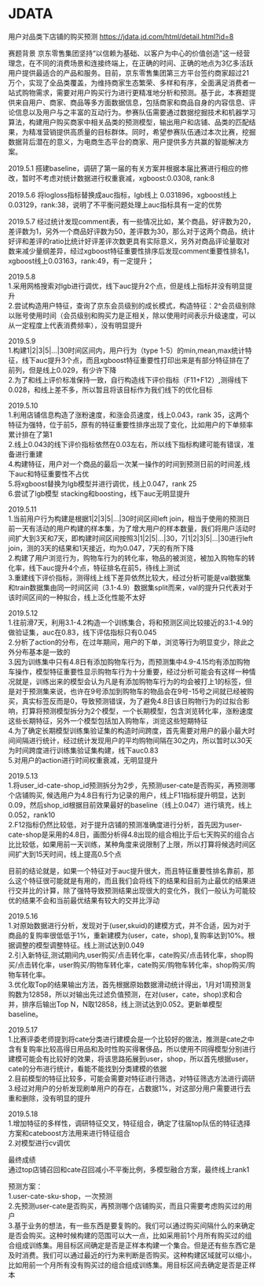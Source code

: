 # JDATA
用户对品类下店铺的购买预测 https://jdata.jd.com/html/detail.html?id=8<br/>

赛题背景
京东零售集团坚持“以信赖为基础、以客户为中心的价值创造”这一经营理念，在不同的消费场景和连接终端上，在正确的时间、正确的地点为3亿多活跃用户提供最适合的产品和服务。目前，京东零售集团第三方平台签约商家超过21万个，实现了全品类覆盖，为维持商家生态繁荣、多样和有序，全面满足消费者一站式购物需求，需要对用户购买行为进行更精准地分析和预测。基于此，本赛题提供来自用户、商家、商品等多方面数据信息，包括商家和商品自身的内容信息、评论信息以及用户与之丰富的互动行为。参赛队伍需要通过数据挖掘技术和机器学习算法，构建用户购买商家中相关品类的预测模型，输出用户和店铺、品类的匹配结果，为精准营销提供高质量的目标群体。同时，希望参赛队伍通过本次比赛，挖掘数据背后潜在的意义，为电商生态平台的商家、用户提供多方共赢的智能解决方案。<br/>

2019.5.1 搭建baseline，调研了第一届的有关方案并根据本届比赛进行相应的修改，暂时不考虑对统计数据进行权重衰减，xgboost:0.0308, rank:8<br/>

2019.5.6 将logloss指标替换成auc指标，lgb线上 0.031896，xgboost线上0.03129，rank:38，说明了不平衡问题处理上auc指标具有一定的优势<br/>

2019.5.7 经过统计发现comment表，有一些情况比如，某个商品，好评数为20，差评数为1，另外一个商品好评数为50，差评数为30，那么对于这两个商品，统计好评和差评的ratio比统计好评差评次数更具有实际意义，另外对商品评论量取对数来减少量纲差异，经过xgboost特征重要性排序后发现comment重要性排名1，xgboost线上0.03163，rank:49，有一定提升；

2019.5.8 <br/>
1.采用网格搜索对lgb进行调优，线下auc提升2个点，但是线上指标并没有明显提升<br/>
2.尝试构造用户特征，查询了京东会员级别的成长模式，构造特征：2^会员级别除以账号使用时间（会员级别和购买力是正相关，除以使用时间表示升级速度，可以从一定程度上代表消费频率），没有明显提升<br/>

2019.5.9 <br/>
1.构建1|2|3|5|...|30时间区间内，用户行为（type 1-5）的min,mean,max统计特征，线下auc提升3个点，而且xgboost特征重要性打印出来是有部分特征排在了前列，但是线上0.029，有少许下降<br/>
2.为了和线上评价标准保持一致，自行构造线下评价指标（F11+F12）,测得线下0.028，和线上差不多，所以暂且将该目标作为我们线下的优化目标<br/>

2019.5.10 <br/>
1.利用店铺信息构造了涨粉速度，和涨会员速度，线上0.043，rank 35，这两个特征为强特，位于前5，原有的特征重要性排序出现了变化，比如用户的下单频率累计排在了第1<br/>
2.线上0.043的线下评价指标依然在0.03左右，所以线下指标构建可能有错误，准备进行重建<br/>
4.构建特征，用户对一个商品的最后一次某一操作的时间到预测日前的时间差,线下auc和特征重要性不占优<br/>
5.将xgboost替换为lgb模型并进行调优，线上0.047，rank 25<br/>
6.尝试了lgb模型 stacking和boosting，线下auc无明显提升<br/>

2019.5.11 <br/>
1.当前用户行为构建是根据1|2|3|5|...|30时间区间left join，相当于使用的预测日前一天有活动的用户构建的样本集，为了增大用户的样本数量，我们将用户活动时间扩大到3天和7天，即构建时间区间按照3|1|2|5|...|30，7|1|2|3|5|...|30进行left join，测的3天的结果和1天接近，均为0.047，7天的有所下降<br/>
2.构建了用户浏览行为，购物车行为的转化率，物品的被浏览，被加入购物车的转化率，线下auc提升4个点，特征排名在前5，待线上测试<br/>
3.重建线下评价指标，测得线上线下差异依然比较大，经过分析可能是val数据集和train数据集由同一时间区间（3.1-4.9）数据集split而来，val的提升只代表对于该时间区间的一种拟合，线上泛化性能不太好<br/>

2019.5.12 <br/>
1.往前滑7天，利用3.1-4.2构造一个训练集合，将和预测区间比较接近的3.1-4.9的做验证集，auc在0.83，线下评估指标只有0.045<br/>
2.分析了action的分布，在过年期间，用户的下单，浏览等行为明显变少，除此之外分布基本是一致的<br/>
3.因为训练集中只有4.8日有添加购物车行为，而预测集中4.9-4.15均有添加购物车操作，模型特征重要性显示购物车行为十分重要，经过分析可能会有这样一种情况就是，训练出来的模型会认为凡是有添加购物车行为的均会被打上1的标签，但是对于预测集来说，也许在9号添加到购物车的物品会在9号-15号之间就已经被购买，真实标签反而是0，导致预测错误，为了避免4.8日该日购物行为的过拟合影响，打算将预测模型拆分为2个模型，一个长期模型，包含浏览转化率，涨粉速度这些长期特征，另外一个模型包括加入购物车，浏览这些短期特征<br/>
4.为了确定长期模型训练集验证集的构造时间跨度，首先需要对用户的最小最大时间间隔进行统计，经过统计发现用户的平均购物间隔在30之内，所以暂时以30天为时间跨度进行训练集验证集构建，线下auc0.83<br/>
5.对用户的action进行时间权重衰减，无明显提升<br/>


2019.5.13<br/>
1.将user_id-cate-shop_id预测拆分为2步，先预测user-cate是否购买，再预测哪个店铺购买, 候选用户为4.8日有行为记录的用户，线上F11指标提升明显，达到0.09，然后shop_id根据目前效果最好的baseline（线上0.047）进行填充，线上0.052，rank10<br/>
2.F12指标仍然比较低，对于提升店铺的预测准确度进行分析，首先因为user-cate-shop是采用的4.8日，画图分析得4.8出现的组合相比于后七天购买的组合占比比较低，如果用前一天训练，某种角度来说限制了上限，所以打算将候选时间区间扩大到15天时间，线上提高0.5个点<br/>


目前的结论就是，如果一个特征对于auc提升很大，而且特征重要性排名靠前，那么这个特征很可能就是有用的，而且我们会将线下的结果和目前为止最优的结果进行交并比的计算，除了强特导致预测结果出现很大的变化外，我们一般认为可能较优的结果不会和当前最优结果有较大的交并比浮动<br/>

2019.5.16<br/>
1.对原始数据进行分析，发现对于(user,skuid)的建模方式，并不合适，因为对于商品的复购率很低低于1%，重新建模为(user，cate，shop),复购率达到10%。根据调整的模型调整特征。线上测试达到0.049<br/>
2.引入新特征,测试期间内,user购买/点击转化率，cate购买/点击转化率，shop购买/点击转化率，user购买/购物车转化率，cate购买/购物车转化率，shop购买/购物车转化率。<br/>
3.优化取Top的结果输出方法，首先根据原始数据滑动统计得出，1月对1周预测复购数为12858，所以对输出先过滤负值预测，在对(user，cate，shop)求和合并，排序后输出Top N，N取12858，线上测试达到0.052。更新单模型baseline。<br/>

2019.5.17<br/>
1.比赛评委老师提到将cate分类进行建模会是一个比较好的做法，推测是cate之中含有复购率比较高得日用品和及时性购买得奢侈品，所以使用不同得模型分别进行建模可能会有比较好的效果，将该思路拓展到user，shop，所以首先根据user，cate的分布进行统计，看能不能找到分类建模的依据<br/>
2.目前模型的特征比较多，可能会需要对特征进行筛选，对特征筛选方法进行调研<br/>
3.经过对用户的分析发现刷单用户的存在，占数据1%，对这部分用户需要进行去重和删除，没有明显的提升

2019.5.18<br/>
1.增加特征的多样性，调研特征交叉，特征组合，确定了往届top队伍的特征选择方案和cateboost方法用来进行特征组合<br/>
2.对模型进行cv调优<br/>

最终成绩<br/>
通过top店铺召回和cate召回减小不平衡比例，多模型融合方案，最终线上rank1

预测方案：<br/>
1.user-cate-sku-shop，一次预测<br/>
2.先预测user-cate是否购买，再预测哪个店铺购买，而且只需要考虑购买过的用户<br/>
3.基于业务的想法，有一些东西是要复购的。我们可以通过购买间隔什么的来确定是否会购买。这种时候构建的范围可以大一点，比如采用前1个月所有购买过的组合组成训练集。用目标区间确定是否是正样本构建一个集合。但是还有些东西它是及时消费。我们可以通过最近的行为来判断是否购买。这种构建区域就可以缩小，比如用前一个月所有没有购买过的组合组成训练集。用目标区间去确定是否是正样本<br/>
